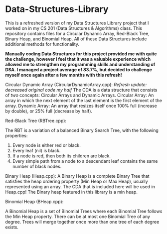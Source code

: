 # Data-Structures-Library
This is a refreshed version of my Data Structures Library project that I worked on in my CS 201 (Data Structures & Algorithms) class. This repository contains files for a Circular Dynamic Array, Red-Black Tree, Binary Heap, and Binomial Heap. All of these Data Structures include additional methods for functionality.

**Manually coding Data Structures for this project provided me with quite the challenge, however I feel that it was a valuable experience which allowed me to strengthen my programming skills and understanding of DSA. I managed a project average of 83.7%, but decided to challenge myself once again after a few months with this refresh!**

Circular Dynamic Array (CircularDynamicArray.cpp):
_Refresh update: decreased original code my half_
The CDA is a data structure that consists of _two_ concepts: Circular Arrays and Dynamic Arrays.
  Circular Array: An array in which the next element of the last element is the first element of the array.
  Dynamic Array: An array that resizes itself once 100% full (increase by double), or 25% full (decrease by half).

Red-Black Tree (RBTree.cpp):

The RBT is a variation of a balanced Binary Search Tree, with the following properties:
  1. Every node is either red or black.
  2. Every leaf (nil) is black.
  3. If a node is red, then both its children are black.
  4. Every simple path from a node to a descendant leaf contains the same number of black nodes.

Binary Heap (Heap.cpp):
A Binary Heap is a complete Binary Tree that satisfies the heap ordering property (Min Heap or Max Heap), usually represented using an array. The CDA that is included here will be used in Heap.cpp! The Binary heap featured in this library is a min heap.

Binomial Heap (BHeap.cpp):

A Binomial Heap is a set of Binomial Trees where each Binomial Tree follows the Min Heap property. There can be at most one Binomial Tree of any degree. Trees will merge together once more than one tree of each degree exists.
